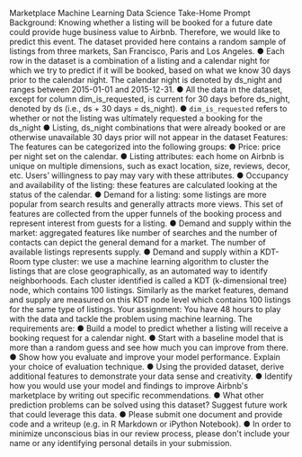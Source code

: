  Marketplace Machine Learning Data Science Take-Home Prompt
Background​: ​Knowing whether a listing will be booked for a future date could provide huge business value to Airbnb. ​Therefore, ​we would like to predict this event​. The dataset provided here contains a random sample of listings from three markets, San Francisco, Paris and Los Angeles.
● Each row in the dataset is a combination of a listing and a calendar night for which we try to predict if it will be booked, based on what we know 30 days prior to the calendar night. The calendar night is denoted by ds_night and ranges between 2015-01-01 and 2015-12-31.
● All the data in the dataset, except for column dim_is_requested, is current for 30 days before ds_night, denoted by ds (i.e., ds + 30 days = ds_night).
● `dim_is_requested` refers to whether or not the listing was ultimately requested a booking for the ds_night
● Listing, ds_night combinations that were already booked or are otherwise unavailable 30 days prior will not appear in the dataset
Features:​ The features can be categorized into the following groups:
● Price​: price per night set on the calendar.
● Listing attributes​: each home on Airbnb is unique on multiple dimensions, such as exact location, size,
reviews, decor, etc. Users’ willingness to pay may vary with these attributes.
● Occupancy and availability ​of the listing: these features are calculated looking at the status of the
calendar.
● Demand for a listing​: some listings are more popular from search results and generally attracts more
views. This set of features are collected from the upper funnels of the booking process and represent
interest from guests for a listing.
● Demand and supply within the market​: aggregated features like number of searches and the
number of contacts can depict the general demand for a market. The number of available listings
represents supply.
● Demand and supply within a KDT-Room type cluster​: we use a machine learning algorithm to
cluster the listings that are close geographically, as an automated way to identify neighborhoods. Each cluster identified is called a KDT (k-dimensional tree) node, which contains 100 listings. Similarly as the market features, demand and supply are measured on this KDT node level which contains 100 listings for the same type of listings.
Your assignment:​ You have 48 hours to play with the data and tackle the problem using machine learning. The requirements are:
● Build a model to predict whether a listing will receive a booking request for a calendar night.
● Start with a baseline model that is more than a random guess and see how much you can improve from there.
● Show how you evaluate and improve your model performance. Explain your choice of evaluation technique.
● Using the provided dataset, derive additional features to demonstrate your data sense and creativity.
● Identify how you would use your model and findings to improve Airbnb's marketplace by writing out
specific recommendations.
● What other prediction problems can be solved using this dataset? Suggest future work that could leverage this data.
● Please submit one document and provide code and a writeup (e.g. in R Markdown or iPython Notebook).
● In order to minimize unconscious bias in our review process, please don't include your name or any identifying personal details in your submission.
    
